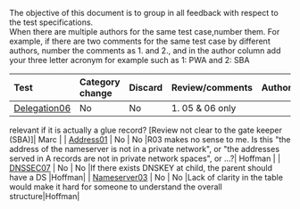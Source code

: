 The objective of this document is to group in all feedback with respect to
the test specifications.<br/>
When there are multiple authors for the same test case,number them. For
example, if there are two comments for the same test case by different
authors, number the comments as 1. and 2., and in the author column add your
three letter acronym  for example such as 1: PWA and 2: SBA <br/>

| Test   | Category change | Discard | Review/comments                  | Author   |
|:-------|:---------|:--------|:----------------------------------------|:---------|
| [Delegation06](Delegation-TP/delegation06.md) | No | No | 1. 05 & 06 only 
relevant if it is actually a glue record? [Review not clear to the gate keeper 
(SBA)]| Marc |
| [Address01](Address-TP/address01.md) | No | No |R03 makes no sense to me. Is 
this "the address of the nameserver is not in a private network", or "the 
addresses served in A records are not in private network spaces", or ...?| 
Hoffman |
| [DNSSEC07](DNSSEC-TP/dnssec07.md) | No | No |If there exists DNSKEY at child, 
the parent should have a DS |Hoffman|
| [Nameserver03](NAMESERVER-TP/nameserver03.md) | No | No |Lack of clarity in 
the table would make it hard for someone to understand the overall 
structure|Hoffman|




